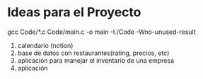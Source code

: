 # Ideas para el Proyecto

gcc Code/*.c Code/main.c -o main -I./Code -Wno-unused-result

1. calendario (notion)
2. base de datos con restaurantes(rating, precios, etc)
3. aplicación para manejar el inventario de una empresa
4. aplicación
